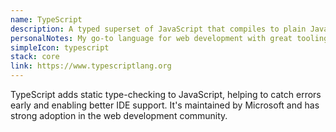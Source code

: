```yaml
---
name: TypeScript
description: A typed superset of JavaScript that compiles to plain JavaScript
personalNotes: My go-to language for web development with great tooling support
simpleIcon: typescript
stack: core
link: https://www.typescriptlang.org
---
```


TypeScript adds static type-checking to JavaScript, helping to catch errors early and enabling better IDE support. It's maintained by Microsoft and has strong adoption in the web development community.
